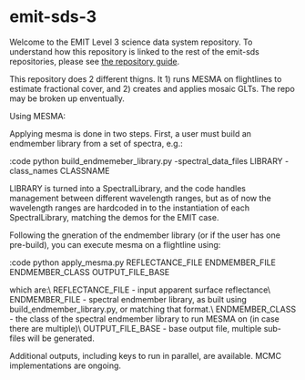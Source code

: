 # emit-sds-3

Welcome to the EMIT Level 3 science data system repository.  To understand how this repository is linked to the rest of the emit-sds repositories, please see [the repository guide](https://github.jpl.nasa.gov/emit-sds/emit-main/wiki/Repository-Guide).

This repository does 2 different thigns.  It 1) runs MESMA on flightlines to estimate fractional cover, and 2) creates and applies mosaic GLTs.  The repo may be broken up enventually.

Using MESMA:

Applying mesma is done in two steps.  First, a user must build an endmember library from a set of spectra, e.g.:

:code
  python build_endmemeber_library.py -spectral_data_files LIBRARY -class_names CLASSNAME

LIBRARY is turned into a SpectralLibrary, and the code handles management between different wavelength ranges, but as of now the wavelength ranges are hardcoded in to the instantiation of each SpectralLibrary, matching the demos for the EMIT case.

Following the gneration of the endmember library (or if the user has one pre-build), you can execute mesma on a flightline using:

:code
  python apply_mesma.py REFLECTANCE_FILE ENDMEMBER_FILE ENDMEMBER_CLASS OUTPUT_FILE_BASE
  
which are:\\
REFLECTANCE_FILE - input apparent surface reflectance\\
ENDMEMBER_FILE - spectral endmember library, as built using build_endmember_library.py, or matching that format.\\
ENDMEMBER_CLASS - the class of the spectral endmember library to run MESMA on (in case there are multiple)\\
OUTPUT_FILE_BASE - base output file, multiple sub-files will be generated.

Additional outputs, including keys to run in parallel, are available.  MCMC implementations are ongoing.

